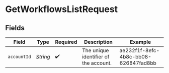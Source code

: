 # GetWorkflowsListRequest


## Fields

| Field                                 | Type                                  | Required                              | Description                           | Example                               |
| ------------------------------------- | ------------------------------------- | ------------------------------------- | ------------------------------------- | ------------------------------------- |
| `accountId`                           | *String*                              | :heavy_check_mark:                    | The unique identifier of the account. | ae232f1f-8efc-4b8c-bb08-626847fad8bb  |
